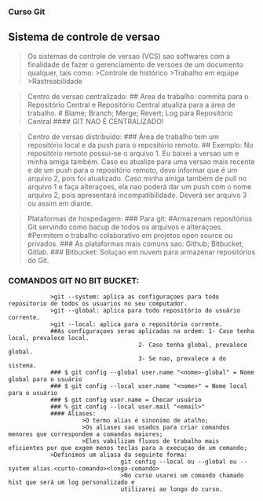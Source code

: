 ### Curso Git
## Sistema de controle de versao
>Os sistemas de controle de versao (VCS) sao softwares com a finalidade de fazer o gerenciamento de versoes de um documento qualquer, tais como:
								>Controle de histórico
								>Trabalho em equipe
								>Rastreabilidade

>Centro de versao centralizado:
								## Area de trabalho: commita para o Repositório Central e Repositório Central atualiza para a área de trabalho.
								# Blame; Branch; Merge; Revert; Log para Repositório Central
								#### GIT NAO É CENTRALIZADO!

>Centro de versao distribuído:
								### Área de trabalho tem um repositório local e da push para o repositório remoto.
								## Exemplo: No repositório remoto possui-se o arquivo 1. Eu baixei a versao um e minha amiga também. Caso eu atualize para uma versao mais recente e de um push para o repositório remoto, devo informar que é um arquivo 2, pois foi atualizado. Caso minha amiga também de pull no arquivo 1 e faça alteraçoes, ela nao poderá dar um push com o nome arquivo 2, pois apresentará incompatibilidade. Deverá ser arquivo 3 ou assim em diante.

>Plataformas de hospedagem:
							### Para git:
										#Armazenam repositórios Git servindo como bacup de todos os arquivos e alteraçoes.
										#Permitem o trabalho colaborativo em projetos open source ou privados.
							### As plataformas mais comuns sao: Github; Bitbucket; Gitlab.
							### Bitbucket: Soluçao em nuvem para armazenar repositórios do Git.

### COMANDOS GIT NO BIT BUCKET:
				>git --system: aplica as configuraçoes para todo repositorio de todos os usuarios no seu computador.
				>git --global: aplica para todo repositório do usuário corrente.
				>git --local: aplica para o repositório corrente.
				##As configuraçoes serao aplicadas na ordem: 1- Caso tenha local, prevalece local.
									     2- Caso tenha global, prevalece global.
									     3- Se nao, prevalece a do sistema.
				### $ git config --global user.name "<nome>-global" = Nome global para o usuário
				### $ git config --local user.name "<nome>" = Nome local para o usuário
				### $ git config user.name = Checar usuário
				### % git config --local user.mail "<email>"
				#### Aliases:
					     >O termo alias é sinonimo de atalho;
					     >Os aliases sao usados para criar comandos menores que correspondem a comandos maiores;
					     >Eles vabilizam fluxos de trabalho mais eficientes por que exgem menos teclas para a execuçao de um comando;
				>Definimos um aliasa da seguinte forma:
									git config --local ou --global ou --system alias.<curto-comando><longo-comando>
									>No curso usarei um comando chamado hist que será um log personalizado e 
									utilizarei ao longo do curso.

